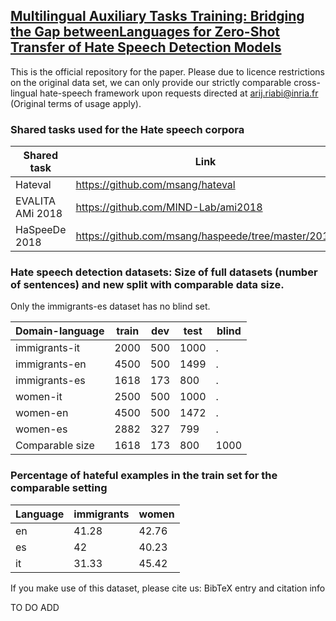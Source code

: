 ## [Multilingual Auxiliary Tasks Training: Bridging the Gap betweenLanguages for Zero-Shot Transfer of Hate Speech Detection Models]()

This is the official repository for the paper. Please due to licence restrictions on the original data set,  we can only provide our strictly comparable cross-lingual hate-speech framework upon requests directed at arij.riabi@inria.fr (Original terms of usage apply).

### Shared tasks used for the Hate speech corpora

| Shared task      | Link                                                     |
|------------------|----------------------------------------------------------|
| Hateval          | https://github.com/msang/hateval                         |
| EVALITA AMi 2018 | https://github.com/MIND-Lab/ami2018                      |
| HaSpeeDe 2018    | https://github.com/msang/haspeede/tree/master/2018       |

### Hate speech detection datasets: Size of full datasets (number of sentences) and new split with comparable data size.

Only the immigrants-es dataset has no blind set.

| Domain-language | train | dev | test | blind |
|-----------------|-------|-----|------|-------|
| immigrants-it   | 2000  | 500 | 1000 | .     |
| immigrants-en   | 4500  | 500 | 1499 | .     |
| immigrants-es   | 1618  | 173 | 800  | .     |
| women-it        | 2500  | 500 | 1000 | .     |
| women-en        | 4500  | 500 | 1472 | .     |
| women-es        | 2882  | 327 | 799  | .     |
| Comparable size | 1618  | 173 | 800  | 1000  |

### Percentage of hateful examples in the train set for the comparable setting

| Language | immigrants | women |
|----------|------------|-------|
| en       | 41.28      | 42.76 |
| es       | 42         | 40.23 |
| it       | 31.33      | 45.42 |

If you make use of this dataset, please cite us:
BibTeX entry and citation info

TO DO ADD
